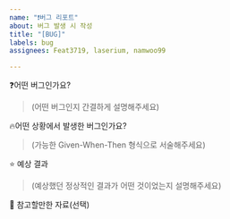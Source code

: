 ```yaml
---
name: "❗버그 리포트"
about: 버그 발생 시 작성
title: "[BUG]"
labels: bug
assignees: Feat3719, laserium, namwoo99

---
```


❓어떤 버그인가요?

> (어떤 버그인지 간결하게 설명해주세요)

🔥어떤 상황에서 발생한 버그인가요?

> (가능한 Given-When-Then 형식으로 서술해주세요)

⭐ 예상 결과

> (예상했던 정상적인 결과가 어떤 것이었는지 설명해주세요)

📒 참고할만한 자료(선택)
